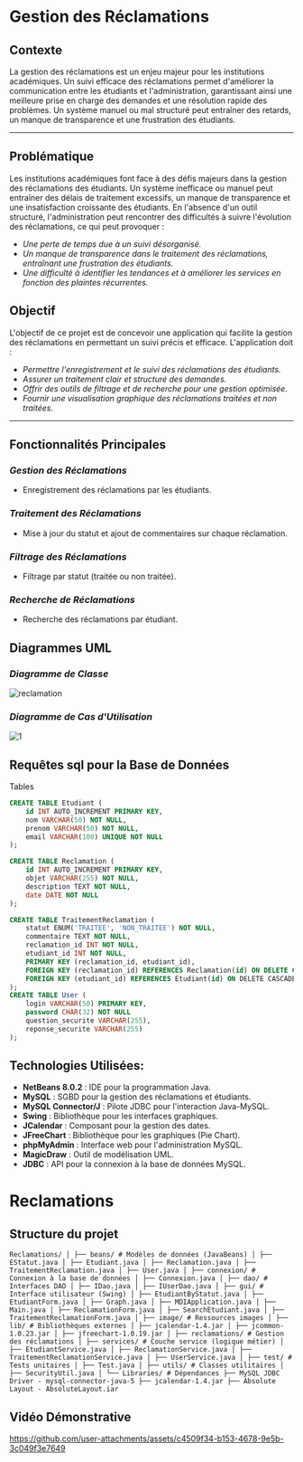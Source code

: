 # Gestion des Réclamations

## Contexte
La gestion des réclamations est un enjeu majeur pour les institutions académiques. Un suivi efficace des réclamations permet d'améliorer la communication entre les étudiants et l'administration, garantissant ainsi une meilleure prise en charge des demandes et une résolution rapide des problèmes. Un système manuel ou mal structuré peut entraîner des retards, un manque de transparence et une frustration des étudiants.

---
## Problématique
Les institutions académiques font face à des défis majeurs dans la gestion des réclamations des étudiants. Un système inefficace ou manuel peut entraîner des délais de traitement excessifs, un manque de transparence et une insatisfaction croissante des étudiants. En l'absence d'un outil structuré, l'administration peut rencontrer des difficultés à suivre l'évolution des réclamations, ce qui peut provoquer :
- *Une perte de temps due à un suivi désorganisé.*
- *Un manque de transparence dans le traitement des réclamations, entraînant une frustration des étudiants.*
- *Une difficulté à identifier les tendances et à améliorer les services en fonction des plaintes récurrentes.*

## Objectif
L'objectif de ce projet est de concevoir une application qui facilite la gestion des réclamations en permettant un suivi précis et efficace. L'application doit :

- *Permettre l'enregistrement et le suivi des réclamations des étudiants.*
- *Assurer un traitement clair et structuré des demandes.*
- *Offrir des outils de filtrage et de recherche pour une gestion optimisée.*
- *Fournir une visualisation graphique des réclamations traitées et non traitées.*

---

## Fonctionnalités Principales
###  *Gestion des Réclamations*
- Enregistrement des réclamations par les étudiants.

###  *Traitement des Réclamations*
- Mise à jour du statut et ajout de commentaires sur chaque réclamation.

###  *Filtrage des Réclamations*
- Filtrage par statut (traitée ou non traitée).

###  *Recherche de Réclamations*
- Recherche des réclamations par étudiant.


## Diagrammes UML
### *Diagramme de Classe*
![reclamation](https://github.com/user-attachments/assets/cf8da53b-1eea-4c2d-8090-d44ea7126498)
 
### *Diagramme de Cas d'Utilisation*
![1](https://github.com/user-attachments/assets/221883cc-14e9-434a-a7c7-f0f466eebc50)


## Requêtes sql pour la Base de Données
Tables
```sql
CREATE TABLE Etudiant (
    id INT AUTO_INCREMENT PRIMARY KEY,
    nom VARCHAR(50) NOT NULL,
    prenom VARCHAR(50) NOT NULL,
    email VARCHAR(100) UNIQUE NOT NULL
);

CREATE TABLE Reclamation (
    id INT AUTO_INCREMENT PRIMARY KEY,
    objet VARCHAR(255) NOT NULL,
    description TEXT NOT NULL,
    date DATE NOT NULL
);

CREATE TABLE TraitementReclamation (
    statut ENUM('TRAITEE', 'NON_TRAITEE') NOT NULL,
    commentaire TEXT NOT NULL,
    reclamation_id INT NOT NULL,
    etudiant_id INT NOT NULL,
    PRIMARY KEY (reclamation_id, etudiant_id),
    FOREIGN KEY (reclamation_id) REFERENCES Reclamation(id) ON DELETE CASCADE,
    FOREIGN KEY (etudiant_id) REFERENCES Etudiant(id) ON DELETE CASCADE
);
CREATE TABLE User (
    login VARCHAR(50) PRIMARY KEY,
    password CHAR(32) NOT NULL
    question_securite VARCHAR(255),
    reponse_securite VARCHAR(255)
);
```
## Technologies Utilisées:
- **NetBeans 8.0.2** : IDE pour la programmation Java.
- **MySQL** : SGBD pour la gestion des réclamations et étudiants.
- **MySQL Connector/J** : Pilote JDBC pour l'interaction Java-MySQL.
- **Swing** : Bibliothèque pour les interfaces graphiques.
- **JCalendar** : Composant pour la gestion des dates.
- **JFreeChart** : Bibliothèque pour les graphiques (Pie Chart).
- **phpMyAdmin** : Interface web pour l'administration MySQL.
- **MagicDraw** : Outil de modélisation UML.
- **JDBC** : API pour la connexion à la base de données MySQL.

# Reclamations

## Structure du projet
```
Reclamations/ │ ├── beans/ # Modèles de données (JavaBeans) │ ├── EStatut.java │ ├── Etudiant.java │ ├── Reclamation.java │ ├── TraitementReclamation.java │ ├── User.java │ ├── connexion/ # Connexion à la base de données │ ├── Connexion.java │ ├── dao/ # Interfaces DAO │ ├── IDao.java │ ├── IUserDao.java │ ├── gui/ # Interface utilisateur (Swing) │ ├── EtudiantByStatut.java │ ├── EtudiantForm.java │ ├── Graph.java │ ├── MDIApplication.java │ ├── Main.java │ ├── ReclamationForm.java │ ├── SearchEtudiant.java │ ├── TraitementReclamationForm.java │ ├── image/ # Ressources images │ ├── lib/ # Bibliothèques externes │ ├── jcalendar-1.4.jar │ ├── jcommon-1.0.23.jar │ ├── jfreechart-1.0.19.jar │ ├── reclamations/ # Gestion des réclamations │ ├── services/ # Couche service (logique métier) │ ├── EtudiantService.java │ ├── ReclamationService.java │ ├── TraitementReclamationService.java │ ├── UserService.java │ ├── test/ # Tests unitaires │ ├── Test.java │ ├── utils/ # Classes utilitaires │ ├── SecurityUtil.java │ └── Libraries/ # Dépendances ├── MySQL JDBC Driver - mysql-connector-java-5 ├── jcalendar-1.4.jar ├── Absolute Layout - AbsoluteLayout.iar
```



## Vidéo Démonstrative
https://github.com/user-attachments/assets/c4509f34-b153-4678-9e5b-3c049f3e7649
